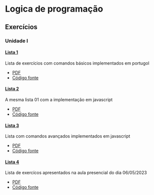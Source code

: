 # Logica de programação

## Exercícios

### Unidade I

#### [Lista 1](docs/unidade_I/lista01.md)

Lista de exercícios com comandos básicos implementados em portugol

* [PDF](docs/unidade_I/lista01.pdf)
* [Código fonte](src/unidade_I/lista01/)

#### [Lista 2](docs/unidade_I/lista02.md)

A mesma lista 01 com a implementação em javascript

* [PDF](docs/unidade_I/lista02.pdf)
* [Código fonte](src/unidade_I/lista02/)

#### [Lista 3](docs/unidade_I/lista03.md)

Lista com comandos avançados implementados em javascript

* [PDF](docs/unidade_I/lista03.pdf)
* [Código fonte](src/unidade_I/lista03/)

#### [Lista 4](docs/unidade_I/lista04.md)

Lista de exercícos apresentados na aula presencial do dia 06/05/2023

* [PDF](docs/unidade_I/lista04.pdf)
* [Código fonte](src/unidade_I/lista04/)
